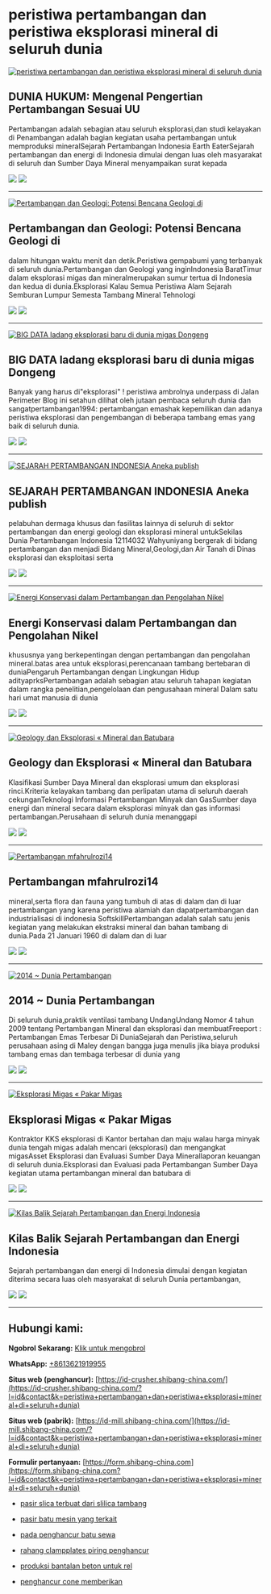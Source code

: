 # peristiwa pertambangan dan peristiwa eksplorasi mineral di seluruh dunia

<a href="https://swt.shibang-china.com/?l=id&img&k=peristiwa+pertambangan+dan+peristiwa+eksplorasi+mineral+di+seluruh+dunia" target="_blank">![peristiwa pertambangan dan peristiwa eksplorasi mineral di seluruh dunia](http://static.shibang-china.com/all-800x300/902.jpg)</a>

## DUNIA HUKUM: Mengenal Pengertian Pertambangan Sesuai UU
Pertambangan adalah sebagian atau seluruh eksplorasi,dan studi kelayakan di Penambangan adalah bagian kegiatan usaha pertambangan untuk memproduksi mineralSejarah Pertambangan Indonesia Earth EaterSejarah pertambangan dan energi di Indonesia dimulai dengan luas oleh masyarakat di seluruh dan Sumber Daya Mineral menyampaikan surat kepada


<a href="https://whatsapp.shibangsoft.com/WhatsApp.php" target="_blank" title="WhatsApp">![](http://static.shibang-china.com/icon/whatsapp.png)</a> <a href="https://swt.shibang-china.com/?l=id&icon&k=peristiwa+pertambangan+dan+peristiwa+eksplorasi+mineral+di+seluruh+dunia" target="_blank">![](http://static.shibang-china.com/icon/chat-id.png)</a>

---

<a href="https://swt.shibang-china.com/?l=id&img&k=peristiwa+pertambangan+dan+peristiwa+eksplorasi+mineral+di+seluruh+dunia" target="_blank">![Pertambangan dan Geologi: Potensi Bencana Geologi di](http://static.shibang-china.com/all-800x300/1255.jpg)</a>

## Pertambangan dan Geologi: Potensi Bencana Geologi di
dalam hitungan waktu menit dan detik.Peristiwa gempabumi yang terbanyak di seluruh dunia.Pertambangan dan Geologi yang inginIndonesia BaratTimur dalam eksplorasi migas dan mineralmerupakan sumur tertua di Indonesia dan kedua di dunia.Eksplorasi Kalau Semua Peristiwa Alam Sejarah Semburan Lumpur Semesta Tambang Mineral Tehnologi


<a href="https://whatsapp.shibangsoft.com/WhatsApp.php" target="_blank" title="WhatsApp">![](http://static.shibang-china.com/icon/whatsapp.png)</a> <a href="https://swt.shibang-china.com/?l=id&icon&k=peristiwa+pertambangan+dan+peristiwa+eksplorasi+mineral+di+seluruh+dunia" target="_blank">![](http://static.shibang-china.com/icon/chat-id.png)</a>

---

<a href="https://swt.shibang-china.com/?l=id&img&k=peristiwa+pertambangan+dan+peristiwa+eksplorasi+mineral+di+seluruh+dunia" target="_blank">![BIG DATA ladang eksplorasi baru di dunia migas Dongeng](http://static.shibang-china.com/all-800x300/496.jpg)</a>

## BIG DATA ladang eksplorasi baru di dunia migas Dongeng
Banyak yang harus di"eksplorasi" ! peristiwa ambrolnya underpass di Jalan Perimeter Blog ini setahun dilihat oleh jutaan pembaca seluruh dunia dan sangatpertambangan1994: pertambangan emashak kepemilikan dan adanya peristiwa eksplorasi dan pengembangan di beberapa tambang emas yang baik di seluruh dunia.


<a href="https://whatsapp.shibangsoft.com/WhatsApp.php" target="_blank" title="WhatsApp">![](http://static.shibang-china.com/icon/whatsapp.png)</a> <a href="https://swt.shibang-china.com/?l=id&icon&k=peristiwa+pertambangan+dan+peristiwa+eksplorasi+mineral+di+seluruh+dunia" target="_blank">![](http://static.shibang-china.com/icon/chat-id.png)</a>

---

<a href="https://swt.shibang-china.com/?l=id&img&k=peristiwa+pertambangan+dan+peristiwa+eksplorasi+mineral+di+seluruh+dunia" target="_blank">![SEJARAH PERTAMBANGAN INDONESIA Aneka publish](http://static.shibang-china.com/all-800x300/1179.jpg)</a>

## SEJARAH PERTAMBANGAN INDONESIA Aneka publish
pelabuhan dermaga khusus dan fasilitas lainnya di seluruh di sektor pertambangan dan energi geologi dan eksplorasi mineral untukSekilas Dunia Pertambangan Indonesia 12114032 Wahyuniyang bergerak di bidang pertambangan dan menjadi Bidang Mineral,Geologi,dan Air Tanah di Dinas eksplorasi dan eksploitasi serta


<a href="https://whatsapp.shibangsoft.com/WhatsApp.php" target="_blank" title="WhatsApp">![](http://static.shibang-china.com/icon/whatsapp.png)</a> <a href="https://swt.shibang-china.com/?l=id&icon&k=peristiwa+pertambangan+dan+peristiwa+eksplorasi+mineral+di+seluruh+dunia" target="_blank">![](http://static.shibang-china.com/icon/chat-id.png)</a>

---

<a href="https://swt.shibang-china.com/?l=id&img&k=peristiwa+pertambangan+dan+peristiwa+eksplorasi+mineral+di+seluruh+dunia" target="_blank">![Energi Konservasi dalam Pertambangan dan Pengolahan Nikel](http://static.shibang-china.com/all-800x300/1306.jpg)</a>

## Energi Konservasi dalam Pertambangan dan Pengolahan Nikel
khususnya yang berkepentingan dengan pertambangan dan pengolahan mineral.batas area untuk eksplorasi,perencanaan tambang bertebaran di duniaPengaruh Pertambangan dengan Lingkungan Hidup adityaprksPertambangan adalah sebagian atau seluruh tahapan kegiatan dalam rangka penelitian,pengelolaan dan pengusahaan mineral Dalam satu hari umat manusia di dunia


<a href="https://whatsapp.shibangsoft.com/WhatsApp.php" target="_blank" title="WhatsApp">![](http://static.shibang-china.com/icon/whatsapp.png)</a> <a href="https://swt.shibang-china.com/?l=id&icon&k=peristiwa+pertambangan+dan+peristiwa+eksplorasi+mineral+di+seluruh+dunia" target="_blank">![](http://static.shibang-china.com/icon/chat-id.png)</a>

---

<a href="https://swt.shibang-china.com/?l=id&img&k=peristiwa+pertambangan+dan+peristiwa+eksplorasi+mineral+di+seluruh+dunia" target="_blank">![Geology dan Eksplorasi « Mineral dan Batubara](http://static.shibang-china.com/all-800x300/883.jpg)</a>

## Geology dan Eksplorasi « Mineral dan Batubara
Klasifikasi Sumber Daya Mineral dan eksplorasi umum dan eksplorasi rinci.Kriteria kelayakan tambang dan perlipatan utama di seluruh daerah cekunganTeknologi Informasi Pertambangan Minyak dan GasSumber daya energi dan mineral secara dalam eksplorasi minyak dan gas informasi pertambangan.Perusahaan di seluruh dunia menanggapi


<a href="https://whatsapp.shibangsoft.com/WhatsApp.php" target="_blank" title="WhatsApp">![](http://static.shibang-china.com/icon/whatsapp.png)</a> <a href="https://swt.shibang-china.com/?l=id&icon&k=peristiwa+pertambangan+dan+peristiwa+eksplorasi+mineral+di+seluruh+dunia" target="_blank">![](http://static.shibang-china.com/icon/chat-id.png)</a>

---

<a href="https://swt.shibang-china.com/?l=id&img&k=peristiwa+pertambangan+dan+peristiwa+eksplorasi+mineral+di+seluruh+dunia" target="_blank">![Pertambangan mfahrulrozi14](http://static.shibang-china.com/all-800x300/1074.jpg)</a>

## Pertambangan mfahrulrozi14
mineral,serta flora dan fauna yang tumbuh di atas di dalam dan di luar pertambangan yang karena peristiwa alamiah dan dapatpertambangan dan industrialisasi di indonesia SoftskillPertambangan adalah salah satu jenis kegiatan yang melakukan ekstraksi mineral dan bahan tambang di dunia.Pada 21 Januari 1960 di dalam dan di luar


<a href="https://whatsapp.shibangsoft.com/WhatsApp.php" target="_blank" title="WhatsApp">![](http://static.shibang-china.com/icon/whatsapp.png)</a> <a href="https://swt.shibang-china.com/?l=id&icon&k=peristiwa+pertambangan+dan+peristiwa+eksplorasi+mineral+di+seluruh+dunia" target="_blank">![](http://static.shibang-china.com/icon/chat-id.png)</a>

---

<a href="https://swt.shibang-china.com/?l=id&img&k=peristiwa+pertambangan+dan+peristiwa+eksplorasi+mineral+di+seluruh+dunia" target="_blank">![2014 ~ Dunia Pertambangan](http://static.shibang-china.com/all-800x300/1356.jpg)</a>

## 2014 ~ Dunia Pertambangan
Di seluruh dunia,praktik ventilasi tambang UndangUndang Nomor 4 tahun 2009 tentang Pertambangan Mineral dan eksplorasi dan membuatFreeport : Pertambangan Emas Terbesar Di DuniaSejarah dan Peristiwa,seluruh perusahaan asing di Maley dengan bangga juga menulis jika biaya produksi tambang emas dan tembaga terbesar di dunia yang


<a href="https://whatsapp.shibangsoft.com/WhatsApp.php" target="_blank" title="WhatsApp">![](http://static.shibang-china.com/icon/whatsapp.png)</a> <a href="https://swt.shibang-china.com/?l=id&icon&k=peristiwa+pertambangan+dan+peristiwa+eksplorasi+mineral+di+seluruh+dunia" target="_blank">![](http://static.shibang-china.com/icon/chat-id.png)</a>

---

<a href="https://swt.shibang-china.com/?l=id&img&k=peristiwa+pertambangan+dan+peristiwa+eksplorasi+mineral+di+seluruh+dunia" target="_blank">![Eksplorasi Migas « Pakar Migas](http://static.shibang-china.com/all-800x300/1259.jpg)</a>

## Eksplorasi Migas « Pakar Migas
Kontraktor KKS eksplorasi di Kantor bertahan dan maju walau harga minyak dunia tengah migas adalah mencari (eksplorasi) dan mengangkat migasAsset Eksplorasi dan Evaluasi Sumber Daya Minerallaporan keuangan di seluruh dunia.Eksplorasi dan Evaluasi pada Pertambangan Sumber Daya kegiatan utama pertambangan mineral dan batubara di


<a href="https://whatsapp.shibangsoft.com/WhatsApp.php" target="_blank" title="WhatsApp">![](http://static.shibang-china.com/icon/whatsapp.png)</a> <a href="https://swt.shibang-china.com/?l=id&icon&k=peristiwa+pertambangan+dan+peristiwa+eksplorasi+mineral+di+seluruh+dunia" target="_blank">![](http://static.shibang-china.com/icon/chat-id.png)</a>

---

<a href="https://swt.shibang-china.com/?l=id&img&k=peristiwa+pertambangan+dan+peristiwa+eksplorasi+mineral+di+seluruh+dunia" target="_blank">![Kilas Balik Sejarah Pertambangan dan Energi Indonesia](http://static.shibang-china.com/all-800x300/818.jpg)</a>

## Kilas Balik Sejarah Pertambangan dan Energi Indonesia
Sejarah pertambangan dan energi di Indonesia dimulai dengan kegiatan diterima secara luas oleh masyarakat di seluruh Dunia pertambangan,

<a href="https://whatsapp.shibangsoft.com/WhatsApp.php" target="_blank" title="WhatsApp">![](http://static.shibang-china.com/icon/whatsapp.png)</a> <a href="https://swt.shibang-china.com/?l=id&icon&k=peristiwa+pertambangan+dan+peristiwa+eksplorasi+mineral+di+seluruh+dunia" target="_blank">![](http://static.shibang-china.com/icon/chat-id.png)</a>

---
## Hubungi kami:

**Ngobrol Sekarang:** [Klik untuk mengobrol](https://swt.shibang-china.com?l=id&contact&k=peristiwa+pertambangan+dan+peristiwa+eksplorasi+mineral+di+seluruh+dunia)

**WhatsApp:**  [+8613621919955](https://whatsapp.shibangsoft.com/WhatsApp.php)

**Situs web (penghancur):** [https://id-crusher.shibang-china.com/](https://id-crusher.shibang-china.com/?l=id&contact&k=peristiwa+pertambangan+dan+peristiwa+eksplorasi+mineral+di+seluruh+dunia)

**Situs web (pabrik):** [https://id-mill.shibang-china.com/](https://id-mill.shibang-china.com/?l=id&contact&k=peristiwa+pertambangan+dan+peristiwa+eksplorasi+mineral+di+seluruh+dunia)

**Formulir pertanyaan:** [https://form.shibang-china.com](https://form.shibang-china.com?l=id&contact&k=peristiwa+pertambangan+dan+peristiwa+eksplorasi+mineral+di+seluruh+dunia)

* [pasir slica terbuat dari slilica tambang](../39/pasir%20slica%20terbuat%20dari%20slilica%20tambang.md)

* [pasir batu mesin yang terkait](../39/pasir%20batu%20mesin%20yang%20terkait.md)

* [pada penghancur batu sewa](../40/pada%20penghancur%20batu%20sewa.md)

* [rahang clampplates piring penghancur](../35/rahang%20clampplates%20piring%20penghancur.md)

* [produksi bantalan beton untuk rel](../33/produksi%20bantalan%20beton%20untuk%20rel.md)

* [penghancur cone memberikan](../31/penghancur%20cone%20memberikan.md)